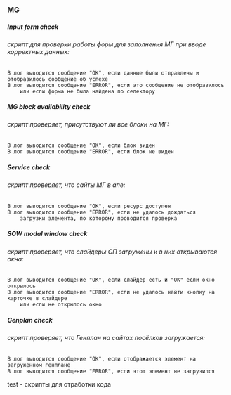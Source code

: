 ### MG
##### Input form check
###### скрипт для проверки работы форм для заполнения МГ при вводе корректных данных:
 
    В лог выводится сообщение "ОК", если данные были отправлены и отобразилось сообщение об успехе
    В лог выводится сообщение "ERROR", если это сообщение не отобразилось 
        или если форма не была найдена по селектору
                     
##### MG block availability check
###### скрипт проверяет, присутствуют ли все блоки на МГ:
 
    В лог выводится сообщение "ОК", если блок виден
    В лог выводится сообщение "ERROR", если блок не виден

##### Service check
###### скрипт проверяет, что сайты МГ в апе:
 
    В лог выводится сообщение "ОК", если ресурс доступен
    В лог выводится сообщение "ERROR", если не удалось дождаться 
        загрузки элемента, по которому проводится проверка

##### SOW modal window check
###### скрипт проверяет, что слайдеры СП загружены и в них открываются окна: 
 
    В лог выводится сообщение "ОК", если слайдер есть и "ОК" если окно открылось
    В лог выводится сообщение "ERROR", если не удалось найти кнопку на карточке в слайдере
        или если не открылось окно

##### Genplan check
###### скрипт проверяет, что Генплан на сайтах посёлков загружается: 
 
    В лог выводится сообщение "ОК", если отображается элемент на загруженном генплане
    В лог выводится сообщение "ERROR", если этот элемент не загрузился



test - скрипты для отработки кода                     
